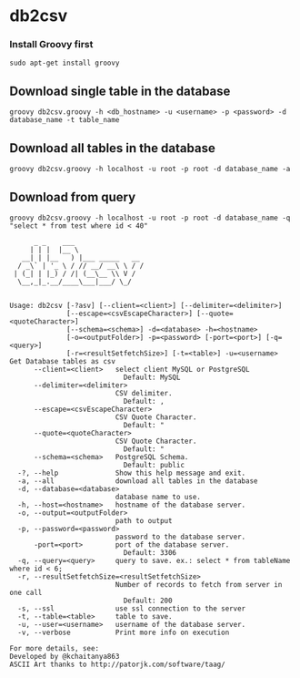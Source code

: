 # db2csv

### Install Groovy first
`sudo apt-get install groovy`

## Download single table in the database
`groovy db2csv.groovy -h <db_hostname> -u <username> -p <password> -d database_name -t table_name`

## Download all tables in the database
`groovy db2csv.groovy -h localhost -u root -p root -d database_name -a`

## Download from query 
`groovy db2csv.groovy -h localhost -u root -p root -d database_name -q "select * from test where id < 40"`


``` 
      _ _    ___                
     | | |  |__ \               
   __| | |__   ) |___ _____   __
  / _\` | '_ \ / // __/ __\ \ / /
 | (_| | |_) / /| (__\__ \\ V / 
  \__,_|_.__/____\___|___/ \_/  
                                
                                
Usage: db2csv [-?asv] [--client=<client>] [--delimiter=<delimiter>]
              [--escape=<csvEscapeCharacter>] [--quote=<quoteCharacter>]
              [--schema=<schema>] -d=<database> -h=<hostname>
              [-o=<outputFolder>] -p=<password> [-port=<port>] [-q=<query>]
              [-r=<resultSetfetchSize>] [-t=<table>] -u=<username>
Get Database tables as csv
      --client=<client>   select client MySQL or PostgreSQL
                            Default: MySQL
      --delimiter=<delimiter>
                          CSV delimiter.
                            Default: ,
      --escape=<csvEscapeCharacter>
                          CSV Quote Character.
                            Default: "
      --quote=<quoteCharacter>
                          CSV Quote Character.
                            Default: "
      --schema=<schema>   PostgreSQL Schema.
                            Default: public
  -?, --help              Show this help message and exit.
  -a, --all               download all tables in the database
  -d, --database=<database>
                          database name to use.
  -h, --host=<hostname>   hostname of the database server.
  -o, --output=<outputFolder>
                          path to output
  -p, --password=<password>
                          password to the database server.
      -port=<port>        port of the database server.
                            Default: 3306
  -q, --query=<query>     query to save. ex.: select * from tableName where id < 6;
  -r, --resultSetfetchSize=<resultSetfetchSize>
                          Number of records to fetch from server in one call
                            Default: 200
  -s, --ssl               use ssl connection to the server
  -t, --table=<table>     table to save.
  -u, --user=<username>   username of the database server.
  -v, --verbose           Print more info on execution

For more details, see:
Developed by @kchaitanya863
ASCII Art thanks to http://patorjk.com/software/taag/

```
